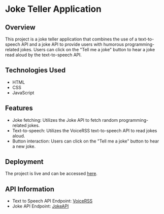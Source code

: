 # Joke Teller Application

## Overview
This project is a joke teller application that combines the use of a text-to-speech API and a joke API to provide users with humorous programming-related jokes. Users can click on the "Tell me a joke" button to hear a joke read aloud by the text-to-speech API.

## Technologies Used
- HTML
- CSS
- JavaScript

## Features
- Joke fetching: Utilizes the Joke API to fetch random programming-related jokes.
- Text-to-speech: Utilizes the VoiceRSS text-to-speech API to read jokes aloud.
- Button interaction: Users can click on the "Tell me a joke" button to hear a new joke.

## Deployment
The project is live and can be accessed [here](https://joke-teller-delta.vercel.app/).

## API Information
- Text to Speech API Endpoint: [VoiceRSS](https://www.voicerss.org/api/)
- Joke API Endpoint: [JokeAPI](https://v2.jokeapi.dev/)
